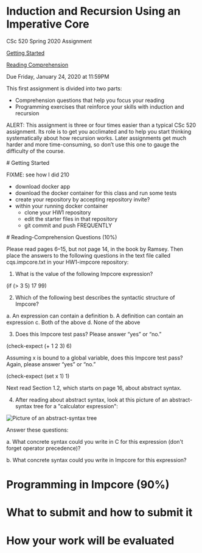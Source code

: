 # Induction and Recursion Using an Imperative Core

CSc 520 Spring 2020 Assignment

[Getting Started](#start)

[Reading Comprehension](#read)

Due Friday, January 24, 2020 at 11:59PM

This first assignment is divided into two parts:
 * Comprehension questions that help you focus your reading
 * Programming exercises that reinforce your skills with induction and recursion

ALERT: This assignment is three or four times easier than a typical CSc 520 assignment. Its role is to get you acclimated and to help you start thinking systematically about how recursion works. Later assignments get much harder and more time-consuming, so don’t use this one to gauge the difficulty of the course.

<a name="start"/>
# Getting Started

FIXME: see how I did 210

* download docker app
* download the docker container for this class and run some tests
* create your repository by accepting repository invite?
* within your running docker container
    * clone your HW1 repository
    * edit the starter files in that repository
    * git commit and push FREQUENTLY

<a name="read"/>
# Reading-Comprehension Questions (10%)

Please read pages 6–15, but not page 14, in the book by Ramsey. Then place the answers to the following questions in the text file called cqs.impcore.txt in your HW1-impcore repository:

1. What is the value of the following Impcore expression?

  (if (> 3 5) 17 99)


2. Which of the following best describes the syntactic structure of Impcore?

  a. An expression can contain a definition
  b. A definition can contain an expression
  c. Both of the above
  d. None of the above


3. Does this Impcore test pass? Please answer “yes” or “no.”

  (check-expect (+ 1 2 3) 6)

Assuming x is bound to a global variable, does this Impcore test pass? Again, please answer “yes” or “no.”

  (check-expect (set x 1) 1)


Next read Section 1.2, which starts on page 16, about abstract syntax.

4. After reading about abstract syntax, look at this picture of an abstract-syntax tree for a "calculator expression":

  ![Picture of an abstract-syntax tree](hw1-ast.png)


Answer these questions:

a. What concrete syntax could you write in C for this expression (don't forget operator precedence)?

b. What concrete syntax could you write in Impcore for this expression?




# Programming in Impcore (90%)
# What to submit and how to submit it
# How your work will be evaluated
